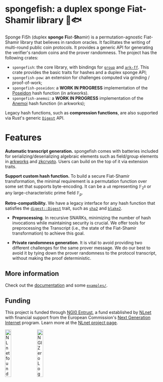 spongefish: a duplex sponge Fiat-Shamir library 🧽🐟
=========

Sponge FiSh (duplex **sponge** **Fi**at-**Sh**amir) is a permutation-agnostic Fiat-Shamir library that believes in random oracles.
It facilitates the writing of multi-round public coin protocols.
It provides a generic API for generating the verifier's random coins and the prover randomness.
The project has the following crates:

- `spongefish`: the core library, with bindings for [`group`](https://github.com/zkcrypto/group) and [`ark-ff`](https://arkworks.rs). This crate provides the basic traits for hashes and a duplex sponge API;
- `spongefish-pow`: an extension for challenges computed via grinding / proof-of-work;
- `spongefish-poseidon`: a **WORK IN PROGRESS** implementation of the [Poseidon](https://anemoi-hash.github.io/) hash function (in arkworks).
- `spongefish-anemoi`: a **WORK IN PROGRESS** implementation of the [Anemoi](https://anemoi-hash.github.io/) hash function (in arkworks);

Legacy hash functions, such as **compression functions**, are also supported via Rust's generic [`Digest`](https://docs.rs/digest/latest/digest/) API.

# Features

**Automatic transcript generation.** spongefish comes with batteries included for serializing/deserializing algebraic elements such as field/group elements in [arkworks](https://github.com/arkworks-rs/algebra) and [zkcrypto](https://github.com/zkcrypto/group). Users can build on the top of it via extension traits.

**Support custom hash function.**
To build a secure Fiat-Shamir transformation, the minimal requirement is a permutation function over some set that supports byte-encoding. It can be a `u8` representing $\mathbb{F}_{2^8}$ or any large-characteristic prime field $\mathbb{F}_p$.

**Retro-compatibility.**
We have a legacy interface for any hash function that satisfies the [`digest::Digest`](https://docs.rs/digest/latest/digest/trait.Digest.html) trait, such as [`sha2`](https://crates.io/crates/sha2) and [`blake2`](https://crates.io/crates/blake2).

- **Preprocessing**.
In recursive SNARKs, minimizing the number of hash invocations
while maintaining security is crucial. We offer tools for preprocessing the Transcript (i.e., the state of the Fiat-Shamir transformation) to achieve this goal.

- **Private randomness generation**.
It is vital to avoid providing two different challenges for the same prover message. We do our best to avoid it by tying down the prover randomness to the protocol transcript, without making the proof deterministic.

## More information
Check out the [documentation](https://arkworks.rs/spongefish/spongefish) and some [`examples/`](https://github.com/arkworks-rs/spongefish/tree/main/spongefish/examples).

## Funding

This project is funded through [NGI0 Entrust](https://nlnet.nl/entrust), a fund established by [NLnet](https://nlnet.nl) with financial support from the European Commission's [Next Generation Internet](https://ngi.eu) program. Learn more at the [NLnet project page](https://nlnet.nl/project/sigmaprotocols).

[<img src="https://nlnet.nl/logo/banner.png" alt="NLnet foundation logo" width="20%" />](https://nlnet.nl)
[<img src="https://nlnet.nl/image/logos/NGI0_tag.svg" alt="NGI Zero Logo" width="20%" />](https://nlnet.nl/entrust)


